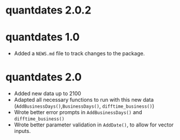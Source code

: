 # quantdates 2.0.2

# quantdates 1.0

* Added a `NEWS.md` file to track changes to the package.

# quantdates 2.0

* Added new data up to 2100
* Adapted all necessary functions to run with this new data (`AddBusinessDays()`,`BusinessDays()`, `difftime_business()`)
* Wrote better error prompts in `AddBusinessDays()` and `difftime_business()`
* Wrote better parameter validation in `AddDate()`, to allow for vector inputs.
